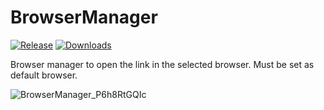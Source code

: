 # BrowserManager
[![Release](https://img.shields.io/github/release/solodyagin/BrowserManager.svg)](https://github.com/solodyagin/BrowserManager/releases/latest)
[![Downloads](https://img.shields.io/github/downloads/solodyagin/BrowserManager/latest/total.svg?maxAge=3600)](https://github.com/solodyagin/BrowserManager/releases)

Browser manager to open the link in the selected browser. Must be set as default browser.

![BrowserManager_P6h8RtGQIc](https://user-images.githubusercontent.com/4740535/67427204-593c8d80-f5e4-11e9-956e-db81dd1c8078.png)

